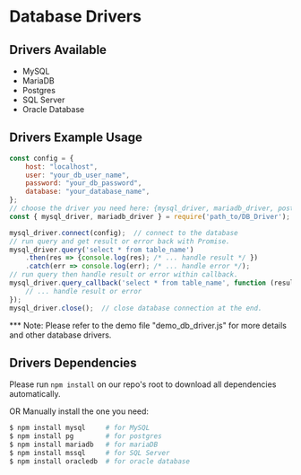 # Database Drivers

## Drivers Available
* MySQL
* MariaDB
* Postgres
* SQL Server
* Oracle Database

## Drivers Example Usage
```javascript
const config = {
    host: "localhost",
    user: "your_db_user_name",
    password: "your_db_password",
    database: "your_database_name",
};
// choose the driver you need here: {mysql_driver, mariadb_driver, postgres_driver, sqlserver_driver, oracle_driver}
const { mysql_driver, mariadb_driver } = require('path_to/DB_Driver');

mysql_driver.connect(config);  // connect to the database
// run query and get result or error back with Promise.
mysql_driver.query('select * from table_name')
    .then(res => {console.log(res); /* ... handle result */ })
    .catch(err => console.log(err); /* ... handle error */);
// run query then handle result or error within callback.
mysql_driver.query_callback('select * from table_name', function (result, error) {
    // ... handle result or error
});
mysql_driver.close();  // close database connection at the end.
```
*** Note: Please refer to the demo file "demo_db_driver.js" for more details and other database drivers.

## Drivers Dependencies
Please run `npm install` on our repo's root to download all dependencies automatically.

OR Manually install the one you need:
```bash
$ npm install mysql     # for MySQL
$ npm install pg        # for postgres
$ npm install mariadb   # for mariaDB
$ npm install mssql     # for SQL Server
$ npm install oracledb  # for oracle database
```
